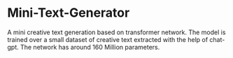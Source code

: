 # Mini-Text-Generator
A mini creative text generation based on transformer network. The model is trained over a small dataset of creative text extracted with the help of chat-gpt. The network has around 160 Million parameters.

